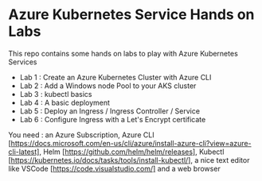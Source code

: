 # Azure Kubernetes Service Hands on Labs

This repo contains some hands on labs to play with Azure Kubernetes Services 

- Lab 1 : Create an Azure Kubernetes Cluster with Azure CLI
- Lab 2 : Add a Windows node Pool to your AKS cluster
- Lab 3 : kubectl basics
- Lab 4 : A basic deployment 
- Lab 5 : Deploy an Ingress / Ingress Controller / Service
- Lab 6 : Configure Ingress with a Let's Encrypt certificate

You need : an Azure Subscription, Azure CLI [https://docs.microsoft.com/en-us/cli/azure/install-azure-cli?view=azure-cli-latest], Helm [https://github.com/helm/helm/releases], Kubectl [https://kubernetes.io/docs/tasks/tools/install-kubectl/], a nice text editor like VSCode [https://code.visualstudio.com/] and a web browser
